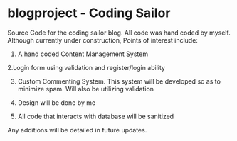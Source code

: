 blogproject - Coding Sailor
===========

Source Code for the coding sailor blog.
All code was hand coded by myself.
Although currently under construction, Points of interest include:

1. A hand coded Content Management System

2.Login form using validation and register/login ability

3. Custom Commenting System.
This system will be developed so as to minimize spam.
Will also be utilizing validation

4. Design will be done by me

5. All code that interacts with database will be sanitized

Any additions will be detailed in future updates.
